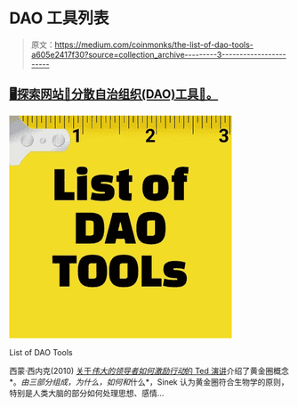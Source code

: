 # DAO 工具列表

> 原文：<https://medium.com/coinmonks/the-list-of-dao-tools-a605e2417f30?source=collection_archive---------3----------------------->

## [🖥探索网站🔭分散自治组织(DAO)工具🔧。](http://www.decentra-list.com/list-of-dao-tools)

![](img/8b8666871dbb81cf289cc45eb49b5b04.png)

List of DAO Tools

西蒙·西内克(2010) [关于*伟大的领导者如何激励行动*的 Ted 演讲](https://www.ted.com/talks/simon_sinek_how_great_leaders_inspire_action?language=en)介绍了黄金圈概念*。*由三部分组成，*为什么*，*如何*和*什么*，Sinek 认为黄金圈符合生物学的原则，特别是人类大脑的部分如何处理思想、感情…
